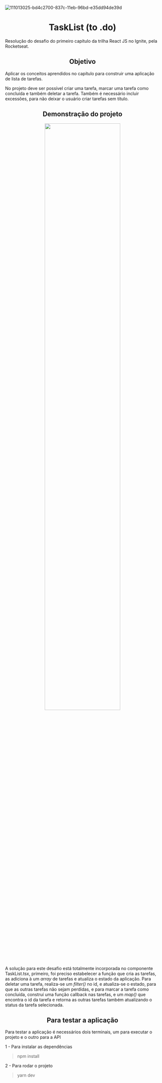 ![111013025-bd4c2700-837c-11eb-96bd-e35dd94de39d](https://user-images.githubusercontent.com/70667966/118026267-00078c80-b337-11eb-9ff1-0ef3b2a55343.png)

<h1 align="center"> TaskList (to .do) </h1>
<p> Resolução do desafio do primeiro capítulo da trilha React JS no Ignite, pela Rocketseat. </p>

<h2 align="center"> Objetivo </h2>
  Aplicar os conceitos aprendidos no capítulo para construir uma aplicação de lista de tarefas. 
  <p></p>
  No projeto deve ser possível criar uma tarefa, marcar uma tarefa como concluída
  e também deletar a tarefa. Também é necessário incluir excessões, para não deixar o usuário criar tarefas sem título.
<p></p>

<h2 align="center"> Demonstração do projeto </h2>
<p align="center">
    <img width="70%" height="70%" src="https://user-images.githubusercontent.com/70667966/118030284-77d7b600-b33b-11eb-95ed-134ed7557f71.gif"/>
</p>
<p></p>

<p> A solução para este desafio está totalmente incorporada no componente TaskList.tsx, primeiro, foi preciso estabelecer a função que cria as tarefas, as adiciona
à um <em>array</em> de tarefas e atualiza o estado da aplicação. Para deletar uma tarefa, realiza-se um <em>filter()</em> no id, e atualiza-se o estado, para que as outras
tarefas não sejam perdidas, e para marcar a tarefa como concluída, construí uma função callback nas tarefas, e um <em> map()</em> que encontra o id da tarefa e retorna as outras
tarefas também atualizando o status da tarefa selecionada. </p>

<h2 align="center"> Para testar a aplicação </h2>
<p> Para testar a aplicação é necessários dois terminais, um para executar o projeto e o outro para a API </p>

<p> 1 - Para instalar as dependências </p>

> npm install

<p> 2 - Para rodar o projeto </p>

> yarn dev
